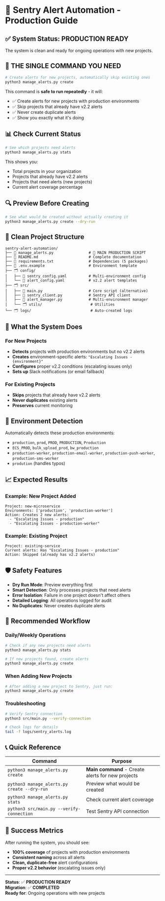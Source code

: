 # 🚀 Sentry Alert Automation - Production Guide

## ✅ System Status: PRODUCTION READY

The system is clean and ready for ongoing operations with new projects.

## 🎯 **THE SINGLE COMMAND YOU NEED**

```bash
# Create alerts for new projects, automatically skip existing ones
python3 manage_alerts.py create
```

This command is **safe to run repeatedly** - it will:
- ✅ Create alerts for new projects with production environments
- ✅ Skip projects that already have v2.2 alerts
- ✅ Never create duplicate alerts
- ✅ Show you exactly what it's doing

## 📊 Check Current Status

```bash
# See which projects need alerts
python3 manage_alerts.py stats
```

This shows you:
- Total projects in your organization
- Projects that already have v2.2 alerts
- Projects that need alerts (new projects)
- Current alert coverage percentage

## 🔍 Preview Before Creating

```bash
# See what would be created without actually creating it
python3 manage_alerts.py create --dry-run
```

## 📁 Clean Project Structure

```
sentry-alert-automation/
├── 📄 manage_alerts.py                # 🚀 MAIN PRODUCTION SCRIPT
├── 📄 README.md                       # Complete documentation
├── 📄 requirements.txt                # Dependencies (5 packages)
├── 📄 .env.example                    # Environment template
├── 🗂️ config/
│   ├── 📄 sentry_config.yaml          # Multi-environment config
│   └── 📄 alert_config.yaml           # v2.2 alert templates
├── 🗂️ src/
│   ├── 📄 main.py                     # Core script (alternative)
│   ├── 📄 sentry_client.py            # Sentry API client
│   ├── 📄 alert_manager.py            # Multi-environment manager
│   └── 🗂️ utils/                      # Utilities
└── 🗂️ logs/                           # Auto-created logs
```

## 🎯 What the System Does

### For New Projects
- **Detects** projects with production environments but no v2.2 alerts
- **Creates** environment-specific alerts: `"Escalating Issues - {environment}"`
- **Configures** proper v2.2 conditions (escalating issues only)
- **Sets up** Slack notifications (or email fallback)

### For Existing Projects
- **Skips** projects that already have v2.2 alerts
- **Never duplicates** existing alerts
- **Preserves** current monitoring

## 🔧 Environment Detection

Automatically detects these production environments:
- `production`, `prod`, `PROD`, `PRODUCTION`, `Production`
- `ECS_PROD`, `bulk_upload_prod`, `bw_production`
- `production-worker`, `production-email-worker`, `production-push-worker`, `production-sms-worker`
- `prodution` (handles typos)

## 📈 Expected Results

### Example: New Project Added
```
Project: new-microservice
Environments: ['production', 'production-worker']
Action: Creates 2 new alerts:
  - "Escalating Issues - production"
  - "Escalating Issues - production-worker"
```

### Example: Existing Project
```
Project: existing-service  
Current alerts: Has "Escalating Issues - production"
Action: Skipped (already has v2.2 alerts)
```

## 🛡️ Safety Features

- **Dry Run Mode**: Preview everything first
- **Smart Detection**: Only processes projects that need alerts
- **Error Isolation**: Failure in one project doesn't affect others
- **Detailed Logging**: All operations logged for audit
- **No Duplicates**: Never creates duplicate alerts

## 🚀 Recommended Workflow

### Daily/Weekly Operations
```bash
# Check if any new projects need alerts
python3 manage_alerts.py stats

# If new projects found, create alerts
python3 manage_alerts.py create
```

### When Adding New Projects
```bash
# After adding a new project to Sentry, just run:
python3 manage_alerts.py create
```

### Troubleshooting
```bash
# Verify Sentry connection
python3 src/main.py --verify-connection

# Check logs for details
tail -f logs/sentry_alerts.log
```

## 📞 Quick Reference

| Command | Purpose |
|---------|---------|
| `python3 manage_alerts.py create` | **Main command** - Create alerts for new projects |
| `python3 manage_alerts.py create --dry-run` | Preview what would be created |
| `python3 manage_alerts.py stats` | Check current alert coverage |
| `python3 src/main.py --verify-connection` | Test Sentry API connection |

## 🎉 Success Metrics

After running the system, you should see:
- **100% coverage** of projects with production environments
- **Consistent naming** across all alerts
- **Clean, duplicate-free** alert configurations
- **Proper v2.2 behavior** (escalating issues only)

---

**Status**: ✅ **PRODUCTION READY**  
**Migration**: ✅ **COMPLETED**  
**Ready for**: Ongoing operations with new projects
